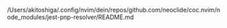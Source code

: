 /Users/akitoshiga/.config/nvim/dein/repos/github.com/neoclide/coc.nvim/node_modules/jest-pnp-resolver/README.md